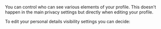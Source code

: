 ---
---
You can control who can see various elements of your profile. This doesn't happen in the main privacy settings but directly when editing your profile.


To edit your personal details visibility settings you can decide:
